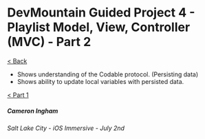 # DevMountain Guided Project 4 - Playlist Model, View, Controller (MVC) - Part 2

[< Back](https://github.com/Camji55/DevMtn-iOS20/)

- Shows understanding of the Codable protocol. (Persisting data)
- Shows ability to update local variables with persisted data.

[< Part 1](https://github.com/Camji55/DevMtn-iOS20/tree/master/Guided%20Projects/Playlist%20-%20Part%201)

##### Cameron Ingham
###### Salt Lake City - iOS Immersive - July 2nd